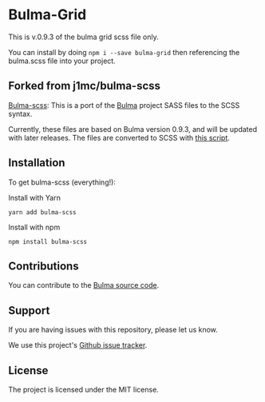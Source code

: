 # Bulma-Grid

This is v.0.9.3 of the bulma grid scss file only.

You can install by doing `npm i --save bulma-grid` then referencing the bulma.scss file into your project.

## Forked from j1mc/bulma-scss

[Bulma-scss](https://github.com/j1mc/bulma-scss): This is a port of the [Bulma](https://bulma.io/) project SASS files to the
SCSS syntax.

Currently, these files are based on Bulma version 0.9.3, and will be updated
with later releases. The files are converted to SCSS with
[this script](https://gist.github.com/j1mc/ff1ff83e277b1e221761fc0c0ee3b164).

## Installation

To get bulma-scss (everything!):

Install with Yarn
```
yarn add bulma-scss
```

Install with npm
```
npm install bulma-scss
```

## Contributions

You can contribute to the [Bulma source code](https://github.com/jgthms/bulma).

## Support

If you are having issues with this repository, please let us know.

We use this project's [Github issue tracker](https://github.com/j1mc/bulma-scss/issues).

## License

The project is licensed under the MIT license.

